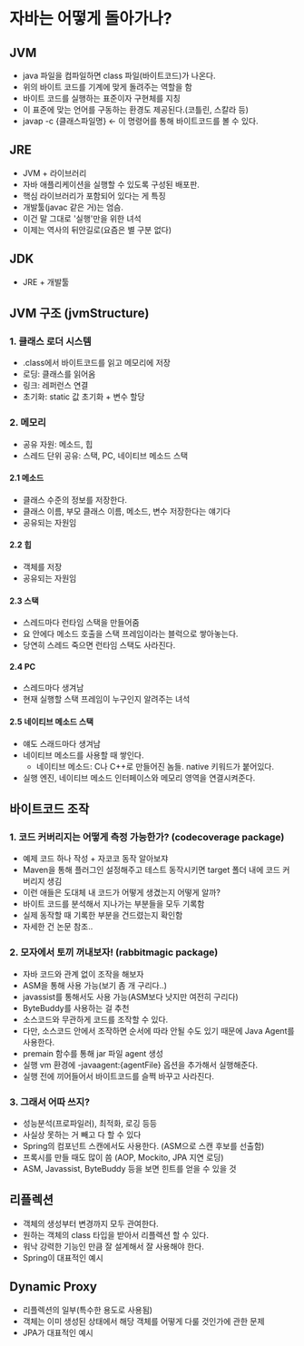 # 자바는 어떻게 돌아가나?
## JVM
- java 파일을 컴파일하면 class 파일(바이트코드)가 나온다.
- 위의 바이트 코드를 기계에 맞게 돌려주는 역할을 함
- 바이트 코드를 실행하는 표준이자 구현체를 지칭
- 이 표준에 맞는 언어를 구동하는 환경도 제공된다.(코틀린, 스칼라 등)
- javap -c {클래스파일명} <- 이 명령어를 통해 바이트코드를 볼 수 있다.

## JRE
- JVM + 라이브러리
- 자바 애플리케이션을 실행할 수 있도록 구성된 배포판.
- 핵심 라이브러리가 포함되어 있다는 게 특징
- 개발툴(javac 같은 거)는 엄슴.
- 이건 말 그대로 '실행'만을 위한 녀석
- 이제는 역사의 뒤안길로(요즘은 별 구분 없다)

## JDK
- JRE + 개발툴

## JVM 구조 (jvmStructure)
### 1. 클래스 로더 시스템
- .class에서 바이트코드를 읽고 메모리에 저장
- 로딩: 클래스를 읽어옴
- 링크: 레퍼런스 연결
- 초기화: static 값 초기화 + 변수 할당

### 2. 메모리
- 공유 자원: 메소드, 힙
- 스레드 단위 공유: 스택, PC, 네이티브 메소드 스택

#### 2.1 메소드
- 클래스 수준의 정보를 저장한다.
- 클래스 이름, 부모 클래스 이름, 메소드, 변수 저장한다는 얘기다
- 공유되는 자원임

#### 2.2 힙
- 객체를 저장
- 공유되는 자원임

#### 2.3 스택
- 스레드마다 런타임 스택을 만들어줌
- 요 안에다 메소드 호출을 스택 프레임이라는 블럭으로 쌓아놓는다.
- 당연히 스레드 죽으면 런타임 스택도 사라진다.

#### 2.4 PC
- 스레드마다 생겨남
- 현재 실행할 스택 프레임이 누구인지 알려주는 녀석

#### 2.5 네이티브 메소드 스택
- 얘도 스래드마다 생겨남
- 네이티브 메소드를 사용할 때 쌓인다.
    - 네이티브 메소드: C나 C++로 만들어진 놈들. native 키워드가 붙어있다.
- 실행 엔진, 네이티브 메소드 인터페이스와 메모리 영역을 연결시켜준다.

## 바이트코드 조작
### 1. 코드 커버리지는 어떻게 측정 가능한가? (codecoverage package)
- 예제 코드 하나 작성 + 자코코 동작 알아보쟈
- Maven을 통해 플러그인 설정해주고 테스트 동작시키면 target 폴더 내에 코드 커버리지 생김
- 이런 애들은 도대체 내 코드가 어떻게 생겼는지 어떻게 알까?
- 바이트 코드를 분석해서 지나가는 부분들을 모두 기록함
- 실제 동작할 때 기록한 부분을 건드렸는지 확인함
- 자세한 건 논문 참조..

### 2. 모자에서 토끼 꺼내보자! (rabbitmagic package)
- 자바 코드와 관계 없이 조작을 해보자
- ASM을 통해 사용 가능(보기 좀 개 구리다..)
- javassist를 통해서도 사용 가능(ASM보다 낫지만 여전히 구리다)
- ByteBuddy를 사용하는 걸 추천
- 소스코드와 무관하게 코드를 조작할 수 있다.
- 다만, 소스코드 안에서 조작하면 순서에 따라 안될 수도 있기 때문에 Java Agent를 사용한다.
- premain 함수를 통해 jar 파일 agent 생성
- 실행 vm 환경에 -javaagent:{agentFile} 옵션을 추가해서 실행해준다.
- 실행 전에 끼어들어서 바이트코드를 슬쩍 바꾸고 사라진다.

### 3. 그래서 어따 쓰지?
- 성능분석(프로파일러), 최적화, 로깅 등등
- 사실상 못하는 거 빼고 다 할 수 있다
- Spring의 컴포넌트 스캔에서도 사용한다. (ASM으로 스캔 후보를 선출함)
- 프록시를 만들 때도 많이 씀 (AOP, Mockito, JPA 지연 로딩)
- ASM, Javassist, ByteBuddy 등을 보면 힌트를 얻을 수 있을 것

## 리플렉션
- 객체의 생성부터 변경까지 모두 관여한다.
- 원하는 객체의 class 타입을 받아서 리플렉션 할 수 있다.
- 워낙 강력한 기능인 만큼 잘 설계해서 잘 사용해야 한다.
- Spring이 대표적인 예시

## Dynamic Proxy
- 리플렉션의 일부(특수한 용도로 사용됨)
- 객체는 이미 생성된 상태에서 해당 객체를 어떻게 다룰 것인가에 관한 문제
- JPA가 대표적인 예시 
